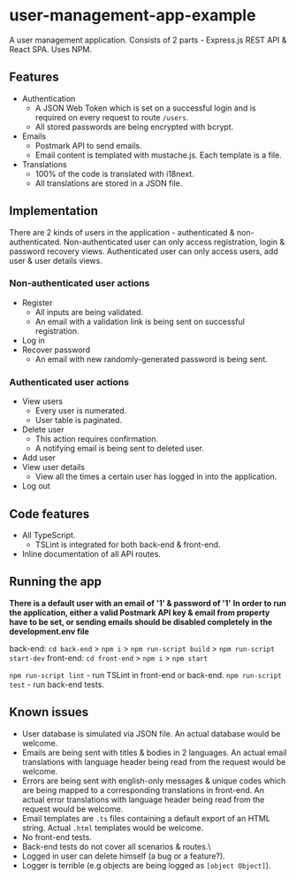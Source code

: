 # user-management-app-example

A user management application.
Consists of 2 parts - Express.js REST API & React SPA.
Uses NPM.

## Features

+ Authentication
  + A JSON Web Token which is set on a successful login and is required on every request to route `/users`.
  + All stored passwords are being encrypted with bcrypt.
+ Emails
  + Postmark API to send emails.
  + Email content is templated with mustache.js. Each template is a file.
+ Translations 
  + 100% of the code is translated with i18next.
  + All translations are stored in a JSON file.
  
## Implementation

There are 2 kinds of users in the application - authenticated & non-authenticated.
Non-authenticated user can only access registration, login & password recovery views.
Authenticated user can only access users, add user & user details views.

### Non-authenticated user actions

+ Register
  + All inputs are being validated.
  + An email with a validation link is being sent on successful registration.
+ Log in
+ Recover password
  + An email with new randomly-generated password is being sent.

### Authenticated user actions

+ View users
  + Every user is numerated.
  + User table is paginated.
+ Delete user
  + This action requires confirmation.
  + A notifying email is being sent to deleted user.
+ Add user
+ View user details
  + View all the times a certain user has logged in into the application.
+ Log out

## Code features

+ All TypeScript.
  + TSLint is integrated for both back-end & front-end.
+ Inline documentation of all API routes. 

## Running the app

**There is a default user with an email of '1' & password of '1'**
**In order to run the application, either a valid Postmark API key & email from property have to be set, or sending emails should be disabled completely in the development.env file**

back-end: `cd back-end` > `npm i` > `npm run-script build` > `npm run-script start-dev`
front-end: `cd front-end` > `npm i` > `npm start`

`npm run-script lint` - run TSLint in front-end or back-end.
`npm run-script test` - run back-end tests.

## Known issues

+ User database is simulated via JSON file. An actual database would be welcome.
+ Emails are being sent with titles & bodies in 2 languages. An actual email translations with language header being read from the request would be welcome.
+ Errors are being sent with english-only messages & unique codes which are being mapped to a corresponding translations in front-end. An actual error translations with language header being read from the request would be welcome.
+ Email templates are `.ts` files containing a default export of an HTML string. Actual `.html` templates would be welcome.
+ No front-end tests.
+ Back-end tests do not cover all scenarios & routes.\
+ Logged in user can delete himself (a bug or a feature?).
+ Logger is terrible (e.g objects are being logged as `[object Object]`).

